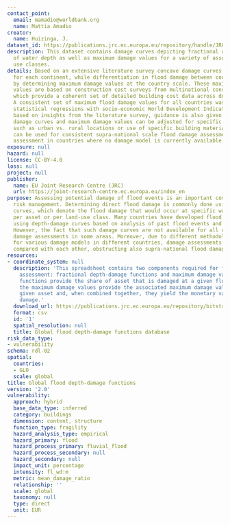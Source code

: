 ```yaml
---
contact_point:
  email: mamadio@worldbank.org
  name: Mattia Amadio
creator:
  name: Huizinga, J.
dataset_id: https://publications.jrc.ec.europa.eu/repository/handle/JRC105688
description: This dataset contains damage curves depicting fractional damage function
  of water depth as well as maximum damage values for a variety of assets and land
  use classes.
details: Based on an extensive literature survey concave damage curves have been developed
  for each continent, while differentiation in flood damage between countries is established
  by determining maximum damage values at the country scale. These maximum damage
  values are based on construction cost surveys from multinational construction companies,
  which provide a coherent set of detailed building cost data across dozens of countries.
  A consistent set of maximum flood damage values for all countries was computed using
  statistical regressions with socio-economic World Development Indicators. Further,
  based on insights from the literature survey, guidance is also given on how the
  damage curves and maximum damage values can be adjusted for specific local circumstances,
  such as urban vs. rural locations or use of specific building material. This dataset
  can be used for consistent supra-national scale flood damage assessments, and guide
  assessment in countries where no damage model is currently available.
exposure: null
hazard: null
license: CC-BY-4.0
loss: null
project: null
publisher:
  name: EU Joint Research Centre (JRC)
  url: https://joint-research-centre.ec.europa.eu/index_en
purpose: Assessing potential damage of flood events is an important component in flood
  risk management. Determining direct flood damage is commonly done using depth-damage
  curves, which denote the flood damage that would occur at specific water depths
  per asset or per land-use class. Many countries have developed flood damage models
  using depth-damage curves based on analysis of past flood events and on expert judgement.
  However, the fact that such damage curves are not available for all regions hampers
  damage assessments in some areas. Moreover, due to different methodologies employed
  for various damage models in different countries, damage assessments cannot be directly
  compared with each other, obstructing also supra-national flood damage assessments.
resources:
- coordinate_system: null
  description: 'This spreadsheet contains two components required for flood damage
    assessment: fractional depth-damage functions and maximum damage values. The damage
    functions provide the share of asset that is damaged at a given flood depth, while
    the maximum damage values provide the associated maximum damage value for the
    given asset and, when combined together, they yield the monetary value of the
    damage.'
  download_url: https://publications.jrc.ec.europa.eu/repository/bitstream/JRC105688/copy_of_global_flood_depth-damage_functions__30102017.xlsx
  format: csv
  id: '1'
  spatial_resolution: null
  title: Global flood depth-damage functions database
risk_data_type:
- vulnerability
schema: rdl-02
spatial:
  countries:
  - GLO
  scale: global
title: Global flood depth-damage functions
version: '2.0'
vulnerability:
  approach: hybrid
  base_data_type: inferred
  category: buildings
  dimension: content, structure
  function_type: fragility
  hazard_analysis_type: empirical
  hazard_primary: flood
  hazard_process_primary: fluvial_flood
  hazard_process_secondary: null
  hazard_secondary: null
  impact_unit: percentage
  intensity: fl_wd:m
  metric: mean_damage_ratio
  relationship: ''
  scale: global
  taxonomy: null
  type: direct
  unit: EUR
---
```

